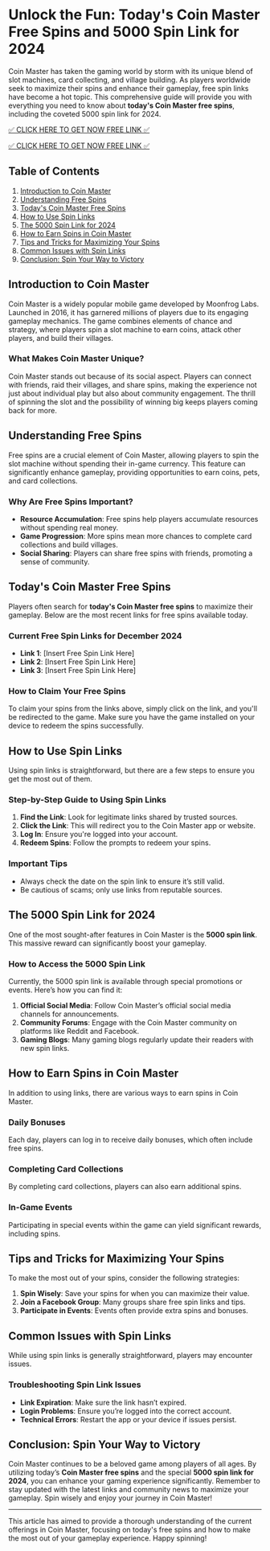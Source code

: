 # Unlock the Fun: Today's Coin Master Free Spins and 5000 Spin Link for 2024

Coin Master has taken the gaming world by storm with its unique blend of slot machines, card collecting, and village building. As players worldwide seek to maximize their spins and enhance their gameplay, free spin links have become a hot topic. This comprehensive guide will provide you with everything you need to know about **today's Coin Master free spins**, including the coveted 5000 spin link for 2024. 

[✅ CLICK HERE TO GET NOW FREE LINK ✅](https://coinmasterfreespinslink.github.io/coinslink/)

[✅ CLICK HERE TO GET NOW FREE LINK ✅](https://coinmasterfreespinslink.github.io/coinslink/)
## Table of Contents

1. [Introduction to Coin Master](#introduction-to-coin-master)
2. [Understanding Free Spins](#understanding-free-spins)
3. [Today's Coin Master Free Spins](#todays-coin-master-free-spins)
4. [How to Use Spin Links](#how-to-use-spin-links)
5. [The 5000 Spin Link for 2024](#the-5000-spin-link-for-2024)
6. [How to Earn Spins in Coin Master](#how-to-earn-spins-in-coin-master)
7. [Tips and Tricks for Maximizing Your Spins](#tips-and-tricks-for-maximizing-your-spins)
8. [Common Issues with Spin Links](#common-issues-with-spin-links)
9. [Conclusion: Spin Your Way to Victory](#conclusion-spin-your-way-to-victory)

## Introduction to Coin Master

Coin Master is a widely popular mobile game developed by Moonfrog Labs. Launched in 2016, it has garnered millions of players due to its engaging gameplay mechanics. The game combines elements of chance and strategy, where players spin a slot machine to earn coins, attack other players, and build their villages. 

### What Makes Coin Master Unique?

Coin Master stands out because of its social aspect. Players can connect with friends, raid their villages, and share spins, making the experience not just about individual play but also about community engagement. The thrill of spinning the slot and the possibility of winning big keeps players coming back for more.

## Understanding Free Spins

Free spins are a crucial element of Coin Master, allowing players to spin the slot machine without spending their in-game currency. This feature can significantly enhance gameplay, providing opportunities to earn coins, pets, and card collections.

### Why Are Free Spins Important?

- **Resource Accumulation**: Free spins help players accumulate resources without spending real money.
- **Game Progression**: More spins mean more chances to complete card collections and build villages.
- **Social Sharing**: Players can share free spins with friends, promoting a sense of community.

## Today's Coin Master Free Spins

Players often search for **today's Coin Master free spins** to maximize their gameplay. Below are the most recent links for free spins available today.

### Current Free Spin Links for December 2024

- **Link 1**: [Insert Free Spin Link Here]
- **Link 2**: [Insert Free Spin Link Here]
- **Link 3**: [Insert Free Spin Link Here]

### How to Claim Your Free Spins

To claim your spins from the links above, simply click on the link, and you'll be redirected to the game. Make sure you have the game installed on your device to redeem the spins successfully.

## How to Use Spin Links

Using spin links is straightforward, but there are a few steps to ensure you get the most out of them.

### Step-by-Step Guide to Using Spin Links

1. **Find the Link**: Look for legitimate links shared by trusted sources.
2. **Click the Link**: This will redirect you to the Coin Master app or website.
3. **Log In**: Ensure you're logged into your account.
4. **Redeem Spins**: Follow the prompts to redeem your spins.

### Important Tips

- Always check the date on the spin link to ensure it’s still valid.
- Be cautious of scams; only use links from reputable sources.

## The 5000 Spin Link for 2024

One of the most sought-after features in Coin Master is the **5000 spin link**. This massive reward can significantly boost your gameplay.

### How to Access the 5000 Spin Link

Currently, the 5000 spin link is available through special promotions or events. Here’s how you can find it:

1. **Official Social Media**: Follow Coin Master’s official social media channels for announcements.
2. **Community Forums**: Engage with the Coin Master community on platforms like Reddit and Facebook.
3. **Gaming Blogs**: Many gaming blogs regularly update their readers with new spin links.

## How to Earn Spins in Coin Master

In addition to using links, there are various ways to earn spins in Coin Master.

### Daily Bonuses

Each day, players can log in to receive daily bonuses, which often include free spins.

### Completing Card Collections

By completing card collections, players can also earn additional spins. 

### In-Game Events

Participating in special events within the game can yield significant rewards, including spins.

## Tips and Tricks for Maximizing Your Spins

To make the most out of your spins, consider the following strategies:

1. **Spin Wisely**: Save your spins for when you can maximize their value.
2. **Join a Facebook Group**: Many groups share free spin links and tips.
3. **Participate in Events**: Events often provide extra spins and bonuses.

## Common Issues with Spin Links

While using spin links is generally straightforward, players may encounter issues.

### Troubleshooting Spin Link Issues

- **Link Expiration**: Make sure the link hasn’t expired.
- **Login Problems**: Ensure you’re logged into the correct account.
- **Technical Errors**: Restart the app or your device if issues persist.

## Conclusion: Spin Your Way to Victory

Coin Master continues to be a beloved game among players of all ages. By utilizing today’s **Coin Master free spins** and the special **5000 spin link for 2024**, you can enhance your gaming experience significantly. Remember to stay updated with the latest links and community news to maximize your gameplay. Spin wisely and enjoy your journey in Coin Master! 

---

This article has aimed to provide a thorough understanding of the current offerings in Coin Master, focusing on today's free spins and how to make the most out of your gameplay experience. Happy spinning!
